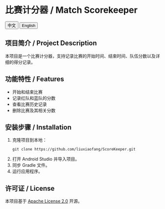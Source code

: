 # <span id="project-title">比赛计分器 / Match Scorekeeper</span>

<div>
  <button onclick="setLanguage('zh')">中文</button>
  <button onclick="setLanguage('en')">English</button>
</div>

<div id="content">
  <h2>项目简介 / Project Description</h2>
  <p class="zh">本项目是一个比赛计分器，支持记录比赛的开始时间、结束时间、队伍分数以及详细的得分记录。</p>
  <p class="en" style="display:none;">This project is a match scorekeeper that supports recording the start time, end time, team scores, and detailed scoring records of matches.</p>

<h2>功能特性 / Features</h2>
  <ul>
    <li class="zh">开始和结束比赛</li>
    <li class="en" style="display:none;">Start and end matches</li>
    <li class="zh">记录红队和蓝队的分数</li>
    <li class="en" style="display:none;">Record scores for the red and blue teams</li>
    <li class="zh">查看比赛历史记录</li>
    <li class="en" style="display:none;">View match history</li>
    <li class="zh">删除比赛及其相关分数</li>
    <li class="en" style="display:none;">Delete matches and their associated scores</li>
  </ul>

<h2>安装步骤 / Installation</h2>
  <ol>
    <li class="zh">克隆项目到本地：</li>
    <li class="en" style="display:none;">Clone the repository to your local machine:</li>
    <pre><code>git clone https://github.com/liuxiaofang/ScoreKeeper.git</code></pre>
    <li class="zh">打开 Android Studio 并导入项目。</li>
    <li class="en" style="display:none;">Open Android Studio and import the project.</li>
    <li class="zh">同步 Gradle 文件。</li>
    <li class="en" style="display:none;">Sync the Gradle files.</li>
    <li class="zh">运行应用程序。</li>
    <li class="en" style="display:none;">Run the application.</li>
  </ol>

<h2>许可证 / License</h2>
  <p class="zh">本项目基于 <a href="https://www.apache.org/licenses/LICENSE-2.0">Apache License 2.0</a> 开源。</p>
  <p class="en" style="display:none;">This project is licensed under the <a href="https://www.apache.org/licenses/LICENSE-2.0">Apache License 2.0</a>.</p>
</div>
